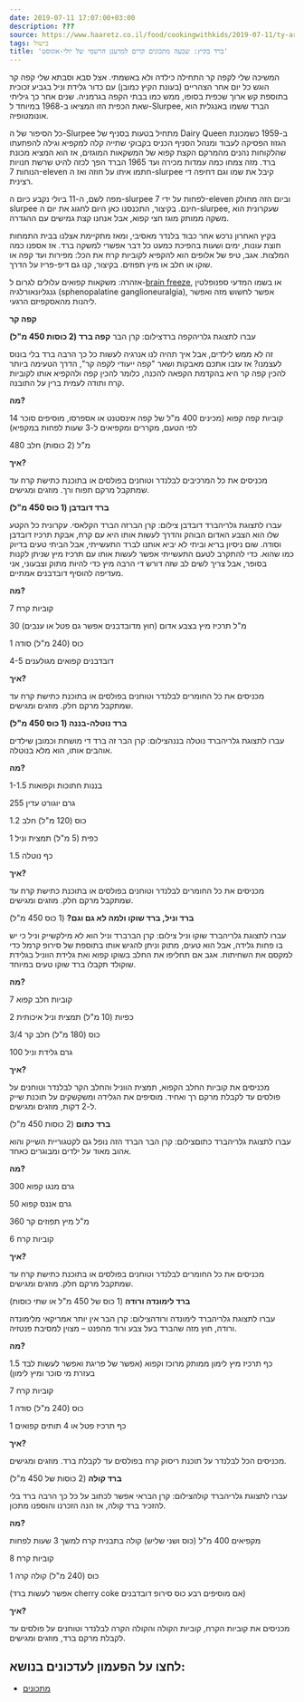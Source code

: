 ```yaml
---
date: 2019-07-11 17:07:00+03:00
description: ???
source: https://www.haaretz.co.il/food/cookingwithkids/2019-07-11/ty-article/0000017f-f896-d044-adff-fbffd1500000
tags: בישול
title: 'ברד בקיץ: שבעה מתכונים קרים למרענן הרשמי של יולי-אוגוסט'
---
```


המשיכה שלי לקפה קר התחילה כילדה ולא באשמתי. אצל סבא וסבתא שלי קפה קר הוגש כל יום אחר הצהריים (בעונת הקיץ כמובן) עם כדור גלידת וניל בגביע זכוכית בתוספת קש ארוך שכפית בסופו, ממש כמו בבתי הקפה בגרמניה. שנים אחר כך גיליתי שאת הכפית הזו המציאו ב-1968 במיוחד ל-Slurpee, הברד ששמו באנגלית הוא אונומטופיה. 

כל הסיפור של ה-Slurpee מתחיל בטעות בסניף של Dairy Queen ב-1959 כשמכונת הגזוז הפסיקה לעבוד ומנהל הסניף הכניס בקבוקי שתייה קלה למקפיא וגילה להפתעתו שהלקוחות נהנים מהמרקם הקצת קפוא של המשקאות המוגזים, אז הוא המציא מכונת ברד. מזה צמחו כמה עמדות מכירה ועד 1965 הברד הפך לכזה להיט שרשת חנויות הנוחות 7-eleven חתמו איתו על חוזה ואז ה-slurpee קיבל את שמו וגם דחיפה די רצינית. 

מפה לשם, ה-11 ביולי נקבע כיום ה-slurpee לפחות על ידי 7-eleven וביום הזה מחולק slurpee חינם. בקיצור, התכנסנו כאן היום לחגוג את יום ה-slurpee, שעקרונית הוא משקה ממותק מוגז חצי קפוא, אבל אנחנו קצת גמישים עם ההגדרה. 

בקיץ האחרון נרכש אחר כבוד בלנדר מאסיבי, ומאז מתקיימת אצלנו בבית התמחות חוצת עונות, ימים ושעות בהפיכת כמעט כל דבר אפשרי למשקה ברד. אז אספנו כמה המלצות. אגב, טיפ של אלופים הוא להקפיא לקוביות קרח את הכל: מפירות ועד קפה או שוקו או חלב או מיץ תפוזים. בקיצור, קנו גם דיפ-פריז על הדרך. 

אזהרה: משקאות קפואים עלולים לגרום ל-[brain freeze](/food/food-news/2018-09-02/ty-article/.premium/0000017f-eb70-d3be-ad7f-fb7be6350000), או בשמו המדעי ספנופלטין גנגליונאורלגיה (sphenopalatine ganglioneuralgia), אפשר לחשוש מזה ואפשר ליהנות מהאסקפיזם הרגעי. 

**קפה קר** 

 עברו לתצוגת גלריהקפה ברדצילום: קרן הבר **קפה ברד (2 כוסות 450 מ"ל)** 

זה לא ממש לילדים, אבל איך תהיה לנו אנרגיה לעשות כל כך הרבה ברד בלי בונוס לעצמנו? אז עזבו אתכם מאבקות ושאר "קפה ייעודי לקפה קר", הדרך הטעימה ביותר להכין קפה קר היא בהקדמת הקפאה להכנה, כלומר להכין קפה ולהקפיא אותו לקוביות קרח ותודה לעמית ברין על התובנה. 

**מה?** 

14 קוביות קפה קפוא (מכינים 400 מ"ל של קפה אינסטנט או אספרסו, מוסיפים סוכר לפי הטעם, מקררים ומקפיאים ל-3 שעות לפחות במקפיא) 

480 מ"ל (2 כוסות) חלב 

**איך?** 

מכניסים את כל המרכיבים לבלנדר וטוחנים בפולסים או בתוכנת כתישת קרח עד שמתקבל מרקם תפוח ורך. מוזגים ומגישים. 

**ברד דובדבן (1 כוס 450 מ"ל)** 

 עברו לתצוגת גלריהברד דובדבן צילום: קרן הברזה הברד הקלאסי. עקרונית כל הקטע שלו הוא הצבע האדום הבוהק והדרך לעשות אותו היא עם קרח, אבקת תרכיז דובדבן וסודה. שום ניסיון בריא וביתי לא יביא אותנו לברד התעשייתי, אבל הביתי טעים בדיוק כמו שהוא. כדי להתקרב לטעם התעשייתי אפשר לעשות אותו עם תרכיז מיץ שניתן לקנות בסופר, אבל צריך לשים לב שזה דורש די הרבה מיץ כדי להיות מתוק וצבעוני, אני מעדיפה להוסיף דובדבנים אמתיים. 

**מה?** 

7 קוביות קרח 

30 מ"ל תרכיז מיץ בצבע אדום (חוץ מדובדבנים אפשר גם פטל או ענבים) 

1 כוס (240 מ"ל) סודה 

4-5 דובדבנים קפואים מגולענים 

**איך?** 

מכניסים את כל החומרים לבלנדר וטוחנים בפולסים או בתוכנת כתישת קרח עד שמתקבל מרקם חלק. מוזגים ומגישים. 

**ברד נוטלה-בננה (1 כוס 450 מ"ל)** 

 עברו לתצוגת גלריהברד נוטלה בננהצילום: קרן הבר זה ברד די מושחת וכמובן שילדים אוהבים אותו, הוא מלא בנוטלה. 

**מה?** 

1-1.5 בננות חתוכות וקפואות 

255 גרם יוגורט עדין 

1.2 כוס (120 מ"ל) חלב 

1 כפית (5 מ"ל) תמצית וניל 

1.5 כף נוטלה 

**איך?** 

מכניסים את כל החומרים לבלנדר וטוחנים בפולסים או בתוכנת כתישת קרח עד שמתקבל מרקם חלק. מוזגים ומגישים. 

**ברד וניל, ברד שוקו ולמה לא גם וגם?** (1 כוס 450 מ"ל) 

 עברו לתצוגת גלריהברד שוקו וניל צילום: קרן הברברד וניל הוא לא מילקשייק וניל כי יש בו פחות גלידה, אבל הוא טעים, מתוק וניתן להגיש אותו בתוספת של סירופ קרמל כדי למקסם את השחיתות. אגב אם תחליפו את החלב בשוקו קפוא ואת גלידת הווניל בגלידת שוקולד תקבלו ברד שוקו טעים במיוחד. 

**מה?** 

7 קוביות חלב קפוא 

2 כפיות (10 מ"ל) תמצית וניל איכותית 

3/4 כוס (180 מ"ל) חלב קר 

100 גרם גלידת וניל 

**איך?** 

מכניסים את קוביות החלב הקפוא, תמצית הווניל והחלב הקר לבלנדר וטוחנים על פולסים עד לקבלת מרקם רך ואחיד. מוסיפים את הגלידה ומשקשקים על תוכנת שייק ל-2 דקות, מוזגים ומגישים. 

**ברד כתום** (2 כוסות 450 מ"ל) 

 עברו לתצוגת גלריהברד כתוםצילום: קרן הבר הברד הזה נופל גם לקטגוריית השייק והוא אהוב מאוד על ילדים ומבוגרים כאחד. 

**מה?** 

300 גרם מנגו קפוא 

50 גרם אננס קפוא 

360 מ"ל מיץ תפוזים קר 

6 קוביות קרח 

**איך?** 

מכניסים את כל החומרים לבלנדר וטוחנים בפולסים או בתוכנת כתישת קרח עד שמתקבל מרקם חלק. מוזגים ומגישים. 

**ברד לימונדה ורודה** (1 כוס של 450 מ"ל או שתי כוסות) 

 עברו לתצוגת גלריהברד לימונדה ורודהצילום: קרן הבר אין יותר אמריקאי מלימונדה ורודה, חוץ מזה שהברד בעל צבע ורוד מהפנט – מצוין למסיבת פנטזיה. 

**מה?** 

1.5 כף תרכיז מיץ לימון ממותק מרוכז וקפוא (אפשר של פריגת ואפשר לעשות לבד בעזרת מי סוכר ומיץ לימון) 

7 קוביות קרח 

1 כוס (240 מ"ל) סודה 

1 כף תרכיז פטל או 4 תותים קפואים 

**איך?** 

מכניסים הכל לבלנדר על תוכנת ריסוק קרח בפולסים עד לקבלת ברד. מוזגים ומגישים. 

**ברד קולה** (2 כוסות של 450 מ"ל) 

 עברו לתצוגת גלריהברד קולהצילום: קרן הבראי אפשר לכתוב על כל כך הרבה ברד בלי להזכיר ברד קולה, אז הנה הזכרנו והוספנו מתכון. 

**מה?** 

מקפיאים 400 מ"ל (כוס ושני שליש) קולה בתבנית קרח למשך 3 שעות לפחות 

8 קוביות קרח 

1 כוס (240 מ"ל) קולה קרה 

(אפשר לעשות ברד cherry coke אם מוסיפים רבע כוס סירופ דובדבנים) 

**איך?** 

מכניסים את קוביות הקרח, קוביות הקולה והקולה הקרה לבלנדר וטוחנים על פולסים עד לקבלת מרקם ברד, מוזגים ומגישים.

לחצו על הפעמון לעדכונים בנושא:
------------------------------

* [מתכונים](/ty-tag/recipes-0000017f-da28-dea8-a77f-de6a4ba50000)